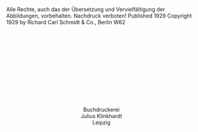 Alle Rechte, auch das der Übersetzung und Vervielfältigung der
Abbildungen, vorbehalten. Nachdruck verboten! Published 1929
Copyright 1929 by Richard Carl Schmidt & Co., Berlin W62

<div style="text-align: center; white-space: pre; padding-top: 200px;">Buchdruckerei
Julius Klinkhardt
Leipzig</div>
